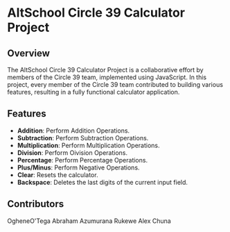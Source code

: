 
# AltSchool Circle 39 Calculator Project

## Overview

The AltSchool Circle 39 Calculator Project is a collaborative effort by members of the Circle 39 team, implemented using JavaScript. In this project, every member of the Circle 39 team contributed to building various features, resulting in a fully functional calculator application.

## Features

- **Addition**: Perform Addition Operations.
- **Subtraction**: Perform Subtraction Operations.
- **Multiplication**: Perform Multiplication Operations.
- **Division**: Perform Oivision Operations.
- **Percentage**: Perform Percentage Operations.
- **Plus/Minus**: Perform Negative Operations.
- **Clear**: Resets the calculator.
- **Backspace**: Deletes the last digits of the current input field.

## Contributors
OgheneO'Tega Abraham
Azumurana Rukewe
Alex Chuna